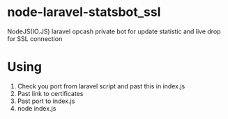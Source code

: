 # node-laravel-statsbot_ssl
NodeJS(IO.JS) laravel opcash private bot for update statistic and live drop for SSL connection
# Using
1. Check you port from laravel script and past this in index.js
2. Past link to certificates
3. Past port to index.js
4. node index.js
